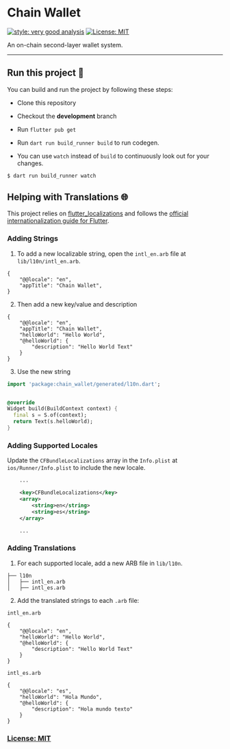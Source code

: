 # Chain Wallet

[![style: very good analysis][very_good_analysis_badge]][very_good_analysis_link]
[![License: MIT][license_badge]][license_link]

An on-chain second-layer wallet system.

---

## Run this project 🚀

You can build and run the project by following these steps:

* Clone this repository
* Checkout the **development** branch
* Run ``flutter pub get``
* Run ``dart run build_runner build`` to run codegen.


* You can use `watch` instead of `build` to continuously look out for your changes.
```sh
$ dart run build_runner watch
```


## Helping with Translations 🌐

This project relies on [flutter_localizations][flutter_localizations_link] and follows the [official internationalization guide for Flutter][internationalization_link].

### Adding Strings

1. To add a new localizable string, open the `intl_en.arb` file at `lib/l10n/intl_en.arb`.

```arb
{
    "@@locale": "en",
    "appTitle": "Chain Wallet",
}
```

2. Then add a new key/value and description

```arb
{
    "@@locale": "en",
    "appTitle": "Chain Wallet",
    "helloWorld": "Hello World",
    "@helloWorld": {
        "description": "Hello World Text"
    }
}
```

3. Use the new string

```dart
import 'package:chain_wallet/generated/l10n.dart';


@override
Widget build(BuildContext context) {
  final s = S.of(context);
  return Text(s.helloWorld);
}
```

### Adding Supported Locales

Update the `CFBundleLocalizations` array in the `Info.plist` at `ios/Runner/Info.plist` to include the new locale.

```xml
    ...

    <key>CFBundleLocalizations</key>
	<array>
		<string>en</string>
		<string>es</string>
	</array>

    ...
```

### Adding Translations

1. For each supported locale, add a new ARB file in `lib/l10n`.

```
├── l10n
│   ├── intl_en.arb
│   ├── intl_es.arb
```

2. Add the translated strings to each `.arb` file:

`intl_en.arb`

```arb
{
    "@@locale": "en",
    "helloWorld": "Hello World",
    "@helloWorld": {
        "description": "Hello World Text"
    }
}
```

`intl_es.arb`

```arb
{
    "@@locale": "es",
    "helloWorld": "Hola Mundo",
    "@helloWorld": {
        "description": "Hola mundo texto"
    }
}
```

### [License: MIT](LICENSE.md)

[license_badge]: https://img.shields.io/badge/license-MIT-blue.svg
[license_link]: https://opensource.org/licenses/MIT
[very_good_analysis_badge]: https://img.shields.io/badge/style-very_good_analysis-B22C89.svg
[very_good_analysis_link]: https://pub.dev/packages/very_good_analysis
[flutter_localizations_link]: https://api.flutter.dev/flutter/flutter_localizations/flutter_localizations-library.html
[internationalization_link]: https://flutter.dev/docs/development/accessibility-and-localization/internationalization
